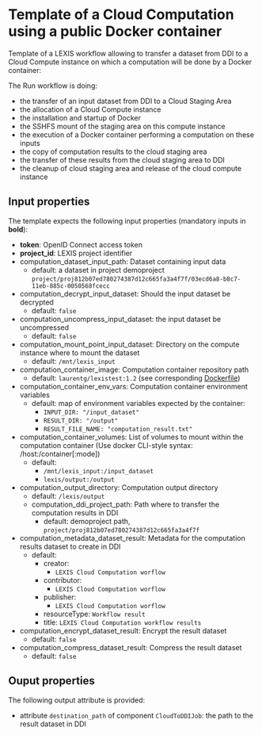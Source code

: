 # Template of a Cloud Computation using a public Docker container

Template of a LEXIS workflow allowing to transfer a dataset from DDI to a Cloud
Compute instance on which a computation will be done by a Docker container:

The Run workflow is doing:
* the transfer of an input dataset from DDI to a Cloud Staging Area
* the allocation of a Cloud Compute instance
* the installation and startup of Docker
* the SSHFS mount of the staging area on this compute instance
* the execution of a Docker container performing a computation on these inputs
* the copy of computation results to the cloud staging area
* the transfer of these results from the cloud staging area to DDI
* the cleanup of cloud staging area and release of the cloud compute instance

## Input properties

The template expects the following input properties (mandatory inputs in **bold**):
*  **token**: OpenID Connect access token
* **project_id**: LEXIS project identifier
* computation_dataset_input_path: Dataset containing input data
  * default: a dataset in project demoproject `project/proj812b07ed780274387d12c665fa3a4f7f/03ecd6a8-b8c7-11eb-885c-0050568fcecc`
* computation_decrypt_input_dataset: Should the input dataset be decrypted
  * default: `false`
* computation_uncompress_input_dataset: the input dataset be uncompressed
  * default: `false`
* computation_mount_point_input_dataset: Directory on the compute instance where to mount the dataset
  * default: `/mnt/lexis_input`
* computation_container_image: Computation container repository path
  * default: `laurentg/lexistest:1.2` (see corresponding [Dockerfile](../cloudHPCComputation/Dockerfile))
* computation_container_env_vars: Computation container environment variables
  * default: map of environment variables expected by the container:
    * `INPUT_DIR: "/input_dataset"`
    * `RESULT_DIR: "/output"`
    * `RESULT_FILE_NAME: "computation_result.txt"`
* computation_container_volumes: List of volumes to mount within the computation container (Use docker CLI-style syntax: /host:/container[:mode])
  * default:
    * `/mnt/lexis_input:/input_dataset`
    * `lexis/output:/output`
* computation_output_directory: Computation output directory
  * default: `/lexis/output`
  * computation_ddi_project_path: Path where to transfer the computation results in DDI
    * default: demoproject path, `project/proj812b07ed780274387d12c665fa3a4f7f`
* computation_metadata_dataset_result: Metadata for the computation results dataset to create in DDI
  * default:
    * creator:
      * `LEXIS Cloud Computation worflow`
    * contributor:
      * `LEXIS Cloud Computation worflow`
    * publisher:
      * `LEXIS Cloud Computation worflow`
    * resourceType: `Workflow result`
    * title: `LEXIS Cloud Computation workflow results`
* computation_encrypt_dataset_result: Encrypt the result dataset
  * default: `false`
* computation_compress_dataset_result: Compress the result dataset
  * default: `false`

## Ouput properties

The following output attribute is provided:
* attribute `destination_path` of component `CloudToDDIJob`: the path to the result dataset in DDI
